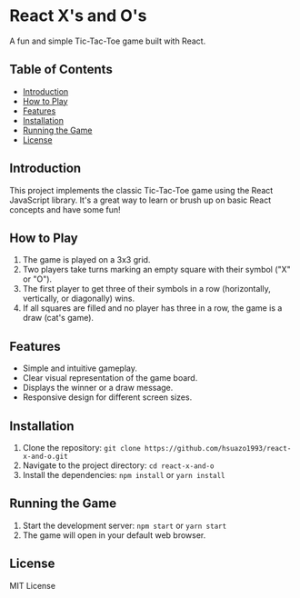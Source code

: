 # React X's and O's

A fun and simple Tic-Tac-Toe game built with React.

## Table of Contents

-   [Introduction](#introduction)
-   [How to Play](#how-to-play)
-   [Features](#features)
-   [Installation](#installation)
-   [Running the Game](#running-the-game)
-   [License](#license)

## Introduction

This project implements the classic Tic-Tac-Toe game using the React JavaScript library. It's a great way to learn or brush up on basic React concepts and have some fun!

## How to Play

1.  The game is played on a 3x3 grid.
2.  Two players take turns marking an empty square with their symbol ("X" or "O").
3.  The first player to get three of their symbols in a row (horizontally, vertically, or diagonally) wins.
4.  If all squares are filled and no player has three in a row, the game is a draw (cat's game).

## Features

-   Simple and intuitive gameplay.
-   Clear visual representation of the game board.
-   Displays the winner or a draw message.
-   Responsive design for different screen sizes.

## Installation

1.  Clone the repository: `git clone https://github.com/hsuazo1993/react-x-and-o.git`
2.  Navigate to the project directory: `cd react-x-and-o`
3.  Install the dependencies: `npm install` or `yarn install`

## Running the Game

1.  Start the development server: `npm start` or `yarn start`
2.  The game will open in your default web browser.

## License

MIT License
